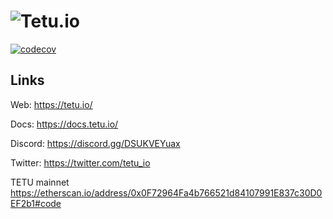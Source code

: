 # <img src="tetu_contracts.svg" alt="Tetu.io">
[![codecov](https://codecov.io/gh/tetu-io/tetu-contracts-v2/branch/master/graph/badge.svg?token=6hsHxPxtGc)](https://codecov.io/gh/tetu-io/tetu-contracts-v2)

## Links

Web: https://tetu.io/

Docs: https://docs.tetu.io/

Discord: https://discord.gg/DSUKVEYuax

Twitter: https://twitter.com/tetu_io


TETU mainnet https://etherscan.io/address/0x0F72964Fa4b766521d84107991E837c30D0EF2b1#code
